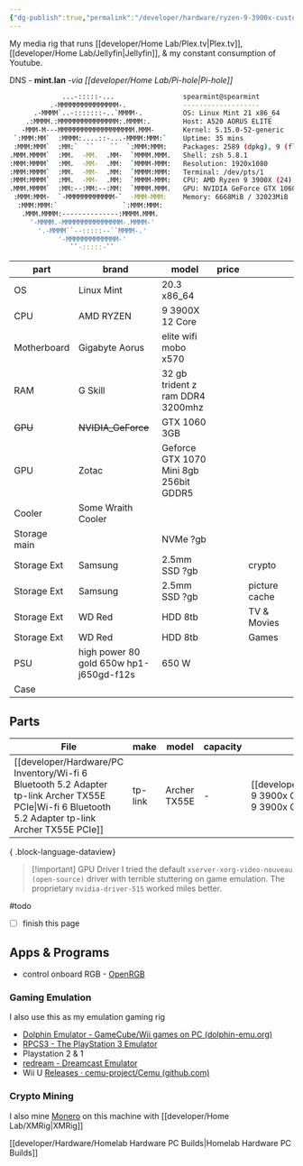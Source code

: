 ```yaml
---
{"dg-publish":true,"permalink":"/developer/hardware/ryzen-9-3900x-custom-pc/","created":"2025-04-09T22:12:26.563-05:00","updated":"2025-04-15T19:00:25.021-05:00"}
---
```


My media rig that runs [[developer/Home Lab/Plex.tv\|Plex.tv]], [[developer/Home Lab/Jellyfin\|Jellyfin]], & my constant consumption of Youtube. 

DNS  - **mint.lan** *-via [[developer/Home Lab/Pi-hole\|Pi-hole]]*

```bash
             ...-:::::-...                 spearmint@spearmint
          .-MMMMMMMMMMMMMMM-.              -------------------
      .-MMMM`..-:::::::-..`MMMM-.          OS: Linux Mint 21 x86_64
    .:MMMM.:MMMMMMMMMMMMMMM:.MMMM:.        Host: A520 AORUS ELITE
   -MMM-M---MMMMMMMMMMMMMMMMMMM.MMM-       Kernel: 5.15.0-52-generic
 `:MMM:MM`  :MMMM:....::-...-MMMM:MMM:`    Uptime: 35 mins
 :MMM:MMM`  :MM:`  ``    ``  `:MMM:MMM:    Packages: 2589 (dpkg), 9 (flatpak)
.MMM.MMMM`  :MM.  -MM.  .MM-  `MMMM.MMM.   Shell: zsh 5.8.1
:MMM:MMMM`  :MM.  -MM-  .MM:  `MMMM-MMM:   Resolution: 1920x1080
:MMM:MMMM`  :MM.  -MM-  .MM:  `MMMM:MMM:   Terminal: /dev/pts/1
:MMM:MMMM`  :MM.  -MM-  .MM:  `MMMM-MMM:   CPU: AMD Ryzen 9 3900X (24) @ 3.800GHz
.MMM.MMMM`  :MM:--:MM:--:MM:  `MMMM.MMM.   GPU: NVIDIA GeForce GTX 1060 3GB
 :MMM:MMM-  `-MMMMMMMMMMMM-`  -MMM-MMM:    Memory: 6668MiB / 32023MiB
  :MMM:MMM:`                `:MMM:MMM:
   .MMM.MMMM:--------------:MMMM.MMM.
     '-MMMM.-MMMMMMMMMMMMMMM-.MMMM-'
       '.-MMMM``--:::::--``MMMM-.'
            '-MMMMMMMMMMMMM-'
               ``-:::::-``
```

| part         | brand                                   | model                                  | price |               |     |
| ------------ | --------------------------------------- | -------------------------------------- | ----- | ------------- | --- |
| OS           | Linux Mint                              | 20.3 x86_64                            |       |               |     |
| CPU          | AMD RYZEN                               | 9 3900X 12 Core                        |       |               |     |
| Motherboard  | Gigabyte Aorus                          | elite wifi mobo x570                   |       |               |     |
| RAM          | G Skill                                 | 32 gb trident z ram DDR4 3200mhz       |       |               |     |
| ~~GPU~~      | ~~NVIDIA_GeForce~~                      | GTX 1060 3GB                           |       |               |     |
| GPU          | Zotac                                   | Geforce GTX 1070 Mini 8gb 256bit GDDR5 |       |               |     |
| Cooler       | Some Wraith Cooler                      |                                        |       |               |     |
| Storage main |                                         | NVMe ?gb                               |       |               |     |
| Storage Ext  | Samsung                                 | 2.5mm SSD  ?gb                         |       | crypto        |     |
| Storage Ext  | Samsung                                 | 2.5mm SSD  ?gb                         |       | picture cache |     |
| Storage Ext  | WD Red                                  | HDD 8tb                                |       | TV & Movies   |     |
| Storage Ext  | WD Red                                  | HDD 8tb                                |       | Games         |     |
| PSU          | high power 80 gold 650w hp1-j650gd-f12s | 650 W                                  |       |               |     |
| Case         |                                         |                                        |       |               |     |
## Parts
| File                                                                                                                                                    | make    | model        | capacity | device                                                                     |
| ------------------------------------------------------------------------------------------------------------------------------------------------------- | ------- | ------------ | -------- | -------------------------------------------------------------------------- |
| [[developer/Hardware/PC Inventory/Wi-fi 6 Bluetooth 5.2 Adapter tp-link Archer TX55E PCIe\|Wi-fi 6 Bluetooth 5.2 Adapter tp-link Archer TX55E PCIe]] | tp-link | Archer TX55E | \-       | [[developer/Hardware/Ryzen 9 3900x Custom PC\|Ryzen 9 3900x Custom PC]] |

{ .block-language-dataview}

>[!important] GPU Driver
>I tried the default `xserver-xorg-video-nouveau (open-source)` driver with terrible stuttering on game emulation. The proprietary `nvidia-driver-515` worked miles better. 

#todo 
- [ ] finish this page

## Apps & Programs
- control onboard RGB - [OpenRGB](https://openrgb.org/)

### Gaming Emulation
I also use this as my emulation gaming rig
- [Dolphin Emulator - GameCube/Wii games on PC (dolphin-emu.org)](https://dolphin-emu.org/)
- [RPCS3 - The PlayStation 3 Emulator](https://rpcs3.net/)
- Playstation 2 & 1
- [redream - Dreamcast Emulator](https://redream.io/)
- Wii U [Releases · cemu-project/Cemu (github.com)](https://github.com/cemu-project/Cemu/releases/)

### Crypto Mining
I also mine [Monero](https://www.getmonero.org/) on this machine with [[developer/Home Lab/XMRig\|XMRig]] 


[[developer/Hardware/Homelab Hardware PC Builds\|Homelab Hardware PC Builds]]